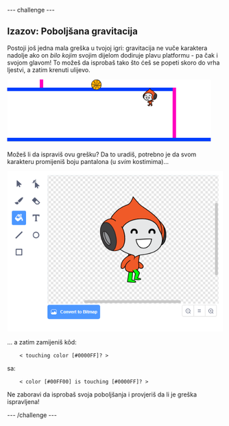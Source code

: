 \--- challenge \---

## Izazov: Poboljšana gravitacija

Postoji još jedna mala greška u tvojoj igri: gravitacija ne vuče karaktera nadolje ako on *bilo kojim* svojim dijelom dodiruje plavu platformu - pa čak i svojom glavom! To možeš da isprobaš tako što ćeš se popeti skoro do vrha ljestvi, a zatim krenuti ulijevo.

![screenshot](images/dodge-gravity-bug.png)

Možeš li da ispraviš ovu grešku? Da to uradiš, potrebno je da svom karakteru promijeniš boju pantalona (u *svim* kostimima)...

![screenshot](images/dodge-trousers.png)

... a zatim zamijeniš kôd:

```blocks
    < touching color [#0000FF]? >
```

sa:

```blocks
    < color [#00FF00] is touching [#0000FF]? >
```

Ne zaboravi da isprobaš svoja poboljšanja i provjeriš da li je greška ispravljena!

\--- /challenge \---